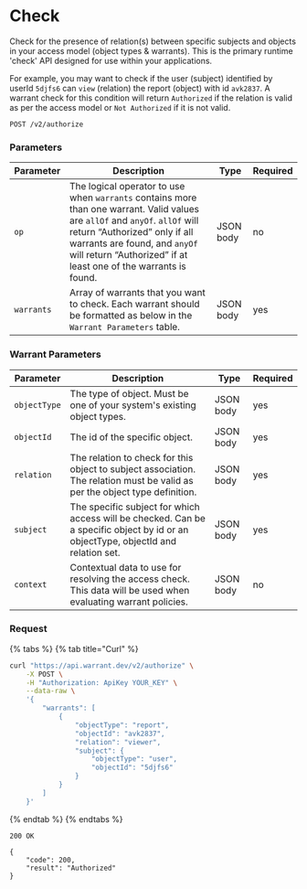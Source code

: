 # Check

Check for the presence of relation(s) between specific subjects and objects in your access model (object types & warrants). This is the primary runtime 'check' API designed for use within your applications.

For example, you may want to check if the user (subject) identified by userId `5djfs6` can `view` (relation) the report (object) with id `avk2837`. A warrant check for this condition will return `Authorized` if the relation is valid as per the access model or `Not Authorized` if it is not valid.

```
POST /v2/authorize
```

### Parameters <a href="#parameters" id="parameters"></a>

| Parameter  | Description                                                                                                                                                                                                                                                       | Type      | Required |
| ---------- | ----------------------------------------------------------------------------------------------------------------------------------------------------------------------------------------------------------------------------------------------------------------- | --------- | -------- |
| `op`       | The logical operator to use when `warrants` contains more than one warrant. Valid values are `allOf` and `anyOf`. `allOf` will return “Authorized” only if all warrants are found, and `anyOf` will return “Authorized” if at least one of the warrants is found. | JSON body | no       |
| `warrants` | Array of warrants that you want to check. Each warrant should be formatted as below in the `Warrant Parameters` table.                                                                                                                                            | JSON body | yes      |

### Warrant Parameters <a href="#warrant-parameters" id="warrant-parameters"></a>

| Parameter    | Description                                                                                                                        | Type      | Required |
| ------------ | ---------------------------------------------------------------------------------------------------------------------------------- | --------- | -------- |
| `objectType` | The type of object. Must be one of your system's existing object types.                                                            | JSON body | yes      |
| `objectId`   | The id of the specific object.                                                                                                     | JSON body | yes      |
| `relation`   | The relation to check for this object to subject association. The relation must be valid as per the object type definition.        | JSON body | yes      |
| `subject`    | The specific subject for which access will be checked. Can be a specific object by id or an objectType, objectId and relation set. | JSON body | yes      |
| `context`    | Contextual data to use for resolving the access check. This data will be used when evaluating warrant policies.                    | JSON body | no       |

### Request <a href="#request" id="request"></a>

{% tabs %}
{% tab title="Curl" %}
```sh
curl "https://api.warrant.dev/v2/authorize" \
    -X POST \
    -H "Authorization: ApiKey YOUR_KEY" \
    --data-raw \
    '{
        "warrants": [
            {
                "objectType": "report",
                "objectId": "avk2837",
                "relation": "viewer",
                "subject": {
                    "objectType": "user",
                    "objectId": "5djfs6"
                }
            }
        ]
    }'
```
{% endtab %}
{% endtabs %}

```
200 OK

{
    "code": 200,
    "result": "Authorized"
}
```
